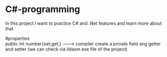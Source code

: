 # C#-programming
In this project I want to practice C# and .Net features and learn more about that 

#properties</br>
public int number{set;get;}   ---> compiler create a private field ang getter and setter (we can check via ildasm exe file of the project)


